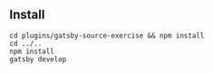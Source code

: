## Install

```shell
cd plugins/gatsby-source-exercise && npm install
cd ../..
npm install
gatsby develop
```
